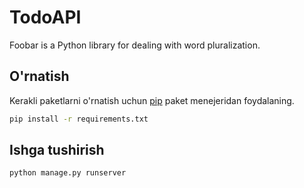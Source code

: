 # TodoAPI

Foobar is a Python library for dealing with word pluralization.

## O'rnatish

Kerakli paketlarni o'rnatish uchun [pip](https://pip.pypa.io/en/stable/) paket menejeridan  foydalaning.

```bash
pip install -r requirements.txt
```

## Ishga tushirish

```bash
python manage.py runserver
```
